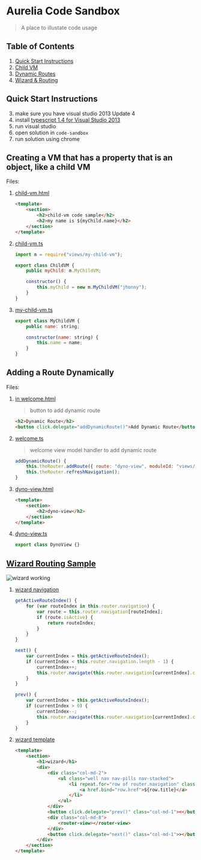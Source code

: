 # Aurelia Code Sandbox

> A place to illustate code usage

## Table of Contents

1. [Quick Start Instructions](https://github.com/cmichaelgraham/aurelia-typescript/tree/master/code-sandbox#quick-start-instructions)
1. [Child VM](https://github.com/cmichaelgraham/aurelia-typescript/tree/master/code-sandbox#creating-a-vm-that-has-a-property-that-is-an-object-like-a-child-vm)
2. [Dynamic Routes](https://github.com/cmichaelgraham/aurelia-typescript/tree/master/code-sandbox#adding-a-route-dynamically)
3. [Wizard & Routing](https://github.com/cmichaelgraham/aurelia-typescript/blob/master/code-sandbox/README.md#wizard-routing-sample)

## Quick Start Instructions

3. make sure you have visual studio 2013 Update 4
4. install [typescript 1.4 for Visual Studio 2013](https://visualstudiogallery.msdn.microsoft.com/2d42d8dc-e085-45eb-a30b-3f7d50d55304)
1. run visual studio
2. open solution in `code-sandbox`
3. run solution using chrome

## Creating a VM that has a property that is an object, like a child VM

Files:

1. [child-vm.html](https://github.com/cmichaelgraham/aurelia-typescript/blob/master/code-sandbox/code-sandbox/views/child-vm.html)

    ```html
    <template>
        <section>
            <h2>child-vm code sample</h2>
            <h2>my name is ${myChild.name}</h2>
        </section>
    </template>
    ```

2. [child-vm.ts](https://github.com/cmichaelgraham/aurelia-typescript/blob/master/code-sandbox/code-sandbox/views/child-vm.ts)

    ```javascript
    import m = require("views/my-child-vm");

    export class ChildVM {
        public myChild: m.MyChildVM;

        constructor() {
            this.myChild = new m.MyChildVM("jhonny");
        }
    }
    ```

3. [my-child-vm.ts](https://github.com/cmichaelgraham/aurelia-typescript/blob/master/code-sandbox/code-sandbox/views/my-child-vm.ts)

    ```javascript
    export class MyChildVM {
        public name: string;

        constructor(name: string) {
            this.name = name;
        }
    }
    ```

## Adding a Route Dynamically

Files:

1. [in welcome.html](https://github.com/cmichaelgraham/aurelia-typescript/blob/master/code-sandbox/code-sandbox/views/welcome.html#L20-L21)

    > button to add dynamic route
    
    ```html
    <h2>Dynamic Route</h2>
    <button click.delegate="addDynamicRoute()">Add Dynamic Route</button>
    ```

2. [welcome.ts](https://github.com/cmichaelgraham/aurelia-typescript/blob/master/code-sandbox/code-sandbox/views/welcome.ts#L22-L25)

    > welcome view model handler to add dynamic route
    
    ```javascript
    addDynamicRoute() {
        this.theRouter.addRoute({ route: "dyno-view", moduleId: "views/dyno-view", nav: true, title: "dyno-view" });
        this.theRouter.refreshNavigation();
    }
    ```

3. [dyno-view.html](https://github.com/cmichaelgraham/aurelia-typescript/blob/master/code-sandbox/code-sandbox/views/dyno-view.html)

    ```html
    <template>
        <section>
            <h2>dyno-view</h2>
        </section>
    </template>
    ```

4. [dyno-view.ts](https://github.com/cmichaelgraham/aurelia-typescript/blob/master/code-sandbox/code-sandbox/views/dyno-view.ts)

    ```javascript
    export class DynoView {} 
    ```

## [Wizard Routing Sample](https://github.com/cmichaelgraham/aurelia-typescript/tree/master/code-sandbox/code-sandbox/views/wiz)

![wizard working](https://cloud.githubusercontent.com/assets/10272832/6210087/55e374fa-b589-11e4-804f-e3b6f4f8683a.png)

1. [wizard navigation](https://github.com/cmichaelgraham/aurelia-typescript/blob/master/code-sandbox/code-sandbox/views/wiz/wizard.ts#L19-L43)

    ```javascript
    getActiveRouteIndex() {
        for (var routeIndex in this.router.navigation) {
            var route = this.router.navigation[routeIndex];
            if (route.isActive) {
                return routeIndex;
            }
        }
    }

    next() {
        var currentIndex = this.getActiveRouteIndex();
        if (currentIndex < this.router.navigation.length - 1) {
            currentIndex++;
            this.router.navigate(this.router.navigation[currentIndex].config.route, true);
        }
    }

    prev() {
        var currentIndex = this.getActiveRouteIndex();
        if (currentIndex > 0) {
            currentIndex--;
            this.router.navigate(this.router.navigation[currentIndex].config.route, true);
        }
    }
    ```
    
2. [wizard template](https://github.com/cmichaelgraham/aurelia-typescript/blob/master/code-sandbox/code-sandbox/views/wiz/wizard.html)

    ```html
    <template>
        <section>
            <h1>wizard</h1>
            <div>
                <div class="col-md-2">
                    <ul class="well nav nav-pills nav-stacked">
                        <li repeat.for="row of router.navigation" class="${row.isActive ? 'active' : ''}">
                            <a href.bind="row.href">${row.title}</a>
                        </li>
                    </ul>
                </div>
                <button click.delegate="prev()" class="col-md-1"><</button>
                <div class="col-md-8">
                    <router-view></router-view>
                </div>
                <button click.delegate="next()" class="col-md-1">></button>
            </div>
        </section>
    </template>
    ```
